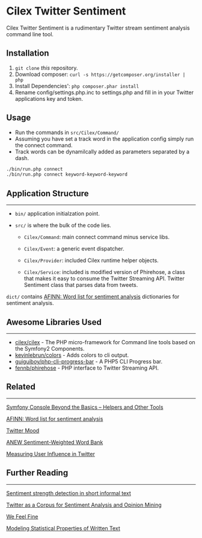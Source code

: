 Cilex Twitter Sentiment
================================================

Cilex Twitter Sentiment is a rudimentary Twitter stream sentiment analysis command line tool. 

## Installation

 1. `git clone` _this_ repository.
 2. Download composer: `curl -s https://getcomposer.org/installer | php`
 3. Install Dependencies': `php composer.phar install`
 4. Rename config/settings.php.inc to settings.php and fill in in your Twitter applications key and token.

<!--
## More Information
-->

## Usage

 - Run the commands in `src/Cilex/Command/`
 - Assuming you have set a track word in the application config simply run the connect command.
 - Track words can be dynamilcally added as parameters separated by a dash. 
```sh
./bin/run.php connect
./bin/run.php connect keyword-keyword-keyword
```

## Application Structure
------------------------

- `bin/` application initialzation point. 

- `src/` is where the bulk of the code lies. 

     - `Cilex/Command`: main connect command minus service libs.

     - `Cilex/Event`: a generic event dispatcher.

     - `Cilex/Provider`: included Cilex runtime helper objects.

     - `Cilex/Service`: included is modified version of Phirehose, a class that makes it easy to consume the Twitter Streaming API. Twitter Sentiment class that parses data from tweets.

`dict/` contains [AFINN: Word list for sentiment analysis](https://finnaarupnielsen.wordpress.com/2011/03/16/afinn-a-new-word-list-for-sentiment-analysis/) dictionaries for sentiment analysis.

## Awesome Libraries Used
-------------------------

+ [cilex/cilex](http://cilex.github.com) - The PHP micro-framework for Command line tools based on the Symfony2 Components.
+ [kevinlebrun/colors](https://github.com/kevinlebrun/colors.php) - Adds colors to cli output.
+ [guiguiboy/php-cli-progress-bar](https://github.com/guiguiboy/PHP-CLI-Progress-Bar) - A PHP5 CLI Progress bar.
+ [fennb/phirehose](https://github.com/fennb/phirehose) - PHP interface to Twitter Streaming API.

## Related
----------

[Symfony Console Beyond the Basics – Helpers and Other Tools](https://www.sitepoint.com/symfony-console-beyond-the-basics-helpers-and-other-tools)

[AFINN: Word list for sentiment analysis](https://finnaarupnielsen.wordpress.com/2011/03/16/afinn-a-new-word-list-for-sentiment-analysis/https://finnaarupnielsen.wordpress.com/2011/03/16/afinn-a-new-word-list-for-sentiment-analysis/)

[Twitter Mood](http://www.ccs.neu.edu/home/amislove/twittermood/)

[ANEW Sentiment-Weighted Word Bank](http://csea.phhp.ufl.edu/media/anewmessage.html)

[Measuring User Influence in Twitter](https://www.researchgate.net/publication/221298004_Measuring_User_Influence_in_Twitter_The_Million_Follower_Fallacy)

## Further Reading
------------------

[Sentiment strength detection in short informal text](http://onlinelibrary.wiley.com/doi/10.1002/asi.21416/abstract)

[Twitter as a Corpus for Sentiment Analysis and Opinion Mining](http://www.lrec-conf.org/proceedings/lrec2010/pdf/385_Paper.pdf)

[We Feel Fine](http://wefeelfine.org/faq.html)

[Modeling Statistical Properties of Written Text](http://journals.plos.org/plosone/article?id=10.1371/journal.pone.0005372)
